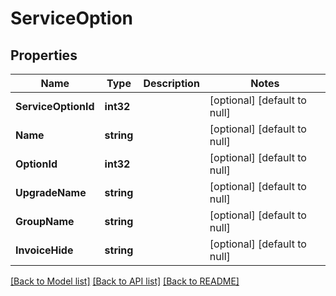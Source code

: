 # ServiceOption

## Properties
Name | Type | Description | Notes
------------ | ------------- | ------------- | -------------
**ServiceOptionId** | **int32** |  | [optional] [default to null]
**Name** | **string** |  | [optional] [default to null]
**OptionId** | **int32** |  | [optional] [default to null]
**UpgradeName** | **string** |  | [optional] [default to null]
**GroupName** | **string** |  | [optional] [default to null]
**InvoiceHide** | **string** |  | [optional] [default to null]

[[Back to Model list]](../README.md#documentation-for-models) [[Back to API list]](../README.md#documentation-for-api-endpoints) [[Back to README]](../README.md)


